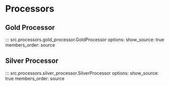 # Processors

## Gold Processor

::: src.processors.gold_processor.GoldProcessor
    options:
      show_source: true
      members_order: source

## Silver Processor

::: src.processors.silver_processor.SilverProcessor
    options:
      show_source: true
      members_order: source